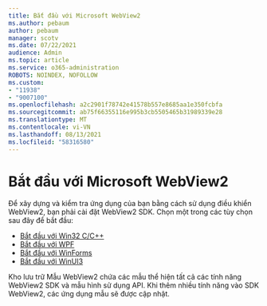 ```yaml
---
title: Bắt đầu với Microsoft WebView2
ms.author: pebaum
author: pebaum
manager: scotv
ms.date: 07/22/2021
audience: Admin
ms.topic: article
ms.service: o365-administration
ROBOTS: NOINDEX, NOFOLLOW
ms.custom:
- "11938"
- "9007100"
ms.openlocfilehash: a2c2901f78742e41578b557e8685aa1e350fcbfa
ms.sourcegitcommit: ab75f66355116e995b3cb5505465b31989339e28
ms.translationtype: MT
ms.contentlocale: vi-VN
ms.lasthandoff: 08/13/2021
ms.locfileid: "58316580"
---
```

# <a name="get-started-with-microsoft-webview2"></a>Bắt đầu với Microsoft WebView2

Để xây dựng và kiểm tra ứng dụng của bạn bằng cách sử dụng điều khiển WebView2, bạn phải cài đặt WebView2 SDK. Chọn một trong các tùy chọn sau đây để bắt đầu:

- [Bắt đầu với Win32 C/C++](https://docs.microsoft.com/microsoft-edge/webview2/get-started/win32)
- [Bắt đầu với WPF](https://docs.microsoft.com/microsoft-edge/webview2/get-started/wpf)
- [Bắt đầu với WinForms](https://docs.microsoft.com/microsoft-edge/webview2/get-started/winforms)
- [Bắt đầu với WinUI3](https://docs.microsoft.com/microsoft-edge/webview2/get-started/winui)

Kho lưu trữ Mẫu WebView2 chứa các mẫu thể hiện tất cả các tính năng WebView2 SDK và mẫu hình sử dụng API. Khi thêm nhiều tính năng vào SDK WebView2, các ứng dụng mẫu sẽ được cập nhật.

